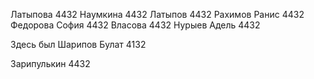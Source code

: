 Латыпова 4432
Наумкина 4432
Латыпов 4432
Рахимов Ранис 4432
Федорова София 4432 
Власова 4432
Нурыев Адель 4432

Здесь был Шарипов Булат 4132

Зарипулькин 4432
